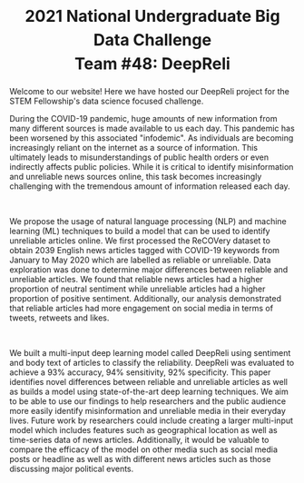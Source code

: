 <h1 style='text-align: center;line-height:150%'>2021 National Undergraduate Big Data Challenge<br/>Team #48: DeepReli</h1>


Welcome to our website! Here we have hosted our DeepReli project for the STEM Fellowship's data science focused challenge.

During the COVID-19 pandemic, huge amounts of new information from many different sources is made available to us each day. This pandemic has been worsened by this associated "infodemic". As individuals are becoming increasingly reliant on the internet as a source of information. This ultimately leads to misunderstandings of public health orders or even indirectly affects public policies. While it is critical to identify misinformation and unreliable news sources online, this task becomes increasingly challenging with the tremendous amount of information released each day.

<br>

We propose the usage of natural language processing (NLP) and machine learning (ML) techniques to build a model that can be used to identify unreliable articles online. We first processed the ReCOVery dataset to obtain 2039 English news articles tagged with COVID-19 keywords from January to May 2020 which are labelled as reliable or unreliable. Data exploration was done to determine major differences between reliable and unreliable articles. We found that reliable news articles had a higher proportion of neutral sentiment while unreliable articles had a higher proportion of positive sentiment. Additionally, our analysis demonstrated that reliable articles had more engagement on social media in terms of tweets, retweets and likes.

<br>

We built a multi-input deep learning model called DeepReli using sentiment and body text of articles to classify the reliability. DeepReli was evaluated to achieve  a 93\% accuracy, 94\% sensitivity, 92\% specificity. This paper identifies novel differences between reliable and unreliable articles as well as builds a model using state-of-the-art deep learning techniques. We aim to be able to use our findings to help researchers and the public audience more easily identify misinformation and unreliable media in their everyday lives. Future work by researchers could include creating a larger multi-input model which includes features such as geographical location as well as time-series data of news articles. Additionally, it would be valuable to compare the efficacy of the model on other media such as social media posts or headline as well as with different news articles such as those discussing major political events.